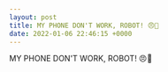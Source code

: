 ```yaml
---
layout: post
title: MY PHONE DON'T WORK, ROBOT! 😠🤖
date: 2022-01-06 22:46:15 +0000
---
```


MY PHONE DON'T WORK, ROBOT! 😠🤖

